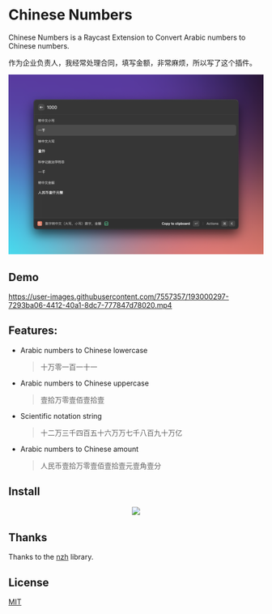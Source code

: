 # Chinese Numbers

Chinese Numbers is a Raycast Extension to Convert Arabic numbers to Chinese numbers.

作为企业负责人，我经常处理合同，填写金额，非常麻烦，所以写了这个插件。

![screenshot](./assets/screenshoot.png)

## Demo

https://user-images.githubusercontent.com/7557357/193000297-7293ba06-4412-40a1-8dc7-777847d78020.mp4


## Features:

- Arabic numbers to Chinese lowercase
  > 十万零一百一十一
- Arabic numbers to Chinese uppercase
  > 壹拾万零壹佰壹拾壹
- Scientific notation string
  > 十二万三千四百五十六万万七千八百九十万亿
- Arabic numbers to Chinese amount
  > 人民币壹拾万零壹佰壹拾壹元壹角壹分

## Install

<p align="center">
        <a title="Install Chinese Numbers Raycast Extension" href="https://www.raycast.com/Jax0rz/chinese-numbers#install">
          <img height="64" style="height: 64px" src="https://assets.raycast.com/Jax0rz/chinese-numbers/install_button@2x.png">
        </a>      
</p>

## Thanks

Thanks to the [nzh](https://github.com/cnwhy/nzh) library.

## License

[MIT](https://github.com/Jax0rz/chinese-capitalizated/blob/main/LICENSE)
